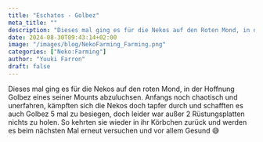 ```yaml
---
title: "Eschatos - Golbez"
meta_title: ""
description: "Dieses mal ging es für die Nekos auf den Roten Mond, in der Hoffnung Golbez eines seiner Mounts abzuluchsen."
date: 2024-08-30T09:43:14+02:00
image: "/images/blog/NekoFarming_Farming.png"
categories: ["Neko:Farming"]
author: "Yuuki Farron"
draft: false
---
```


Dieses mal ging es für die Nekos auf den roten Mond, in der Hoffnung Golbez eines seiner Mounts abzuluchsen. Anfangs noch chaotisch und unerfahren, kämpften sich die Nekos doch tapfer durch und schafften es auch Golbez 5 mal zu besiegen, doch leider war außer 2 Rüstungsplatten nichts zu holen. So kehrten sie wieder in ihr Körbchen zurück und werden es beim nächsten Mal erneut versuchen und vor allem Gesund :sweat_smile: